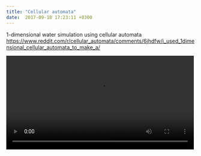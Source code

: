 ```yaml
---
title: "Cellular automata"
date:  2017-09-18 17:23:11 +0300
---
```



 1-dimensional water simulation using cellular automata https://www.reddit.com/r/cellular_automata/comments/6jhdfw/i_used_1dimensional_cellular_automata_to_make_a/


<video width="500" controls="controls">
  <source src="/img/cellular-automata.mp4" type="video/mp4" />
</video>

